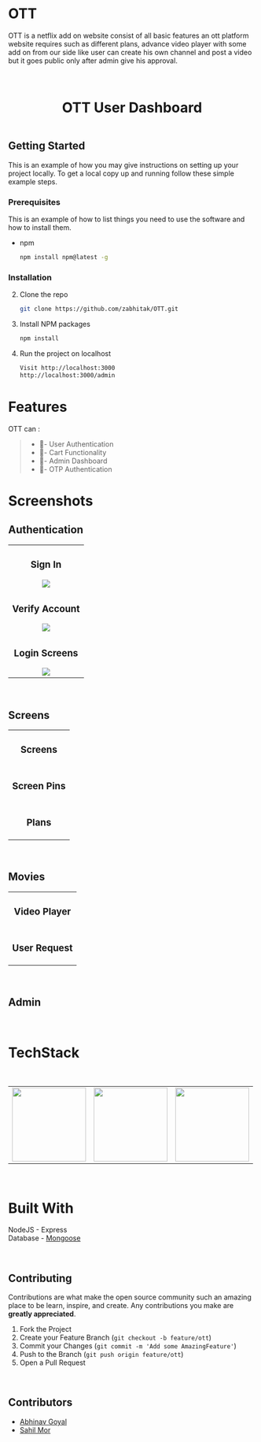 # OTT 
OTT is a netflix add on website consist of all basic features an ott platform website requires such as different plans, advance video player with some add on from our side like user can create his own channel and post a video but it goes public only after admin give his approval.


<br />

<p align="center">
<h1 align="center">OTT User Dashboard</h1>
</p>

<p align="center">
 <img src="https://github.com/zabhitak/OTT/blob/master/Screenshots/user/user_dashboard.png" alt=""/>
</p>


<!-- GETTING STARTED -->
## Getting Started

This is an example of how you may give instructions on setting up your project locally.
To get a local copy up and running follow these simple example steps.

### Prerequisites

This is an example of how to list things you need to use the software and how to install them.
* npm
  ```sh
  npm install npm@latest -g
  ```

### Installation

2. Clone the repo
   ```sh
   git clone https://github.com/zabhitak/OTT.git
   ```
3. Install NPM packages
   ```sh
   npm install
   ```
4. Run the project on localhost
   ```sh
   Visit http://localhost:3000
   http://localhost:3000/admin
   ```

# Features

OTT can :
>
>* 🔐- User Authentication
>* 🛒- Cart Functionality
>* 👻- Admin Dashboard
>* 📱- OTP Authentication



# Screenshots
## Authentication
<table>
  <tr>
    <td align="center">
   <h3> Sign In </h3>
   <img src="https://github.com/zabhitak/OTT/blob/master/Screenshots/user/signin.png" /></td>
  
  </tr>
    <tr>
  <td align="center">
  <h3> Verify Account </h3>
   <img src="https://github.com/zabhitak/OTT/blob/master/Screenshots/user/email_otp.png" /><br />      </td>
  </tr>

  <tr>
  <td align="center">
  <h3> Login Screens </h3>
   <img src="https://github.com/zabhitak/OTT/blob/master/Screenshots/user/login_screens.png" /><br />      </td>
  </tr>
  </table>

<br />


## Screens
<table>
    <tr>
    <td align="center">
   <h3> Screens </h3>
   <img src="https://github.com/zabhitak/OTT/blob/master/Screenshots/user/screens.png" alt=""/><br />      </td>
  </tr>
  <tr>
    <td align="center">
   <h3>  Screen Pins</h3>
   <img src="https://github.com/zabhitak/OTT/blob/master/Screenshots/user/pin_generation.png" alt=""/></td>
    </tr>
    <td align="center">
   <h3>  Plans </h3>
   <img src="https://github.com/zabhitak/OTT/blob/master/Screenshots/user/plans.png" alt=""/></td>
    </tr>

  </table>



<br />

## Movies
<table>
  <tr>
    <td align="center">
        <h3> Video Player </h3>
        <img src="https://github.com/zabhitak/OTT/blob/master/Screenshots/user/video_player.png" alt=""/></td>
        </tr>
  <tr>
    <td align="center">
        <h3> User Request </h3>
        <img src="https://github.com/zabhitak/OTT/blob/master/Screenshots/user/user_request_movie.png" alt=""/></td>
        </tr>
  </table>

<br />


## Admin

<table>
  <tr>
        <img src="https://github.com/zabhitak/OTT/blob/master/Screenshots/admin/admin_movies.png" alt=""/></td>
        </tr>
        <tr>
  <tr>
        <img src="https://github.com/zabhitak/OTT/blob/master/Screenshots/admin/addMovie.png" alt=""/></td>
        </tr>
        <tr>
  </table>


# TechStack
<table>
  <tr>
    <td><img src="https://github.com/zabhitak/OTT/blob/master/Screenshots/tools/node.jpg" width="150px" height="150px" /></td>
    <td><img src="https://github.com/zabhitak/OTT/blob/master/Screenshots/tools/mongoose.png" width="150px" height="150px" /></td>
    <td><img src="https://github.com/zabhitak/OTT/blob/master/Screenshots/tools/bootstrap.jpg"  width="150px" height="150px"></td>
    <br />  </td>
  </tr>
  </table>

<br />

# Built With 
NodeJS - Express <br />
Database - <a href="https://mongoosejs.com/"> Mongoose </a>  <br />

<br />


## Contributing

Contributions are what make the open source community such an amazing place to be learn, inspire, and create. Any contributions you make are **greatly appreciated**.

1. Fork the Project
2. Create your Feature Branch (`git checkout -b feature/ott`)
3. Commit your Changes (`git commit -m 'Add some AmazingFeature'`)
4. Push to the Branch (`git push origin feature/ott`)
5. Open a Pull Request



<br />


## Contributors 
* [Abhinav Goyal](https://github.com/zabhitak)  
* [Sahil Mor](https://github.com/sahil-mor)  


